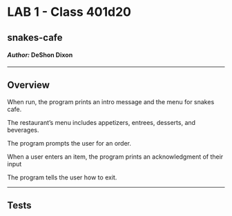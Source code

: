 # LAB 1 - Class 401d20

## snakes-cafe

#### *Author:* DeShon Dixon

---

## Overview

When run, the program prints an intro message and the menu for snakes cafe.

The restaurant’s menu includes appetizers, entrees, desserts, and beverages.

The program prompts the user for an order.

When a user enters an item, the program prints an acknowledgment of their input

The program tells the user how to exit.

---

## Tests

